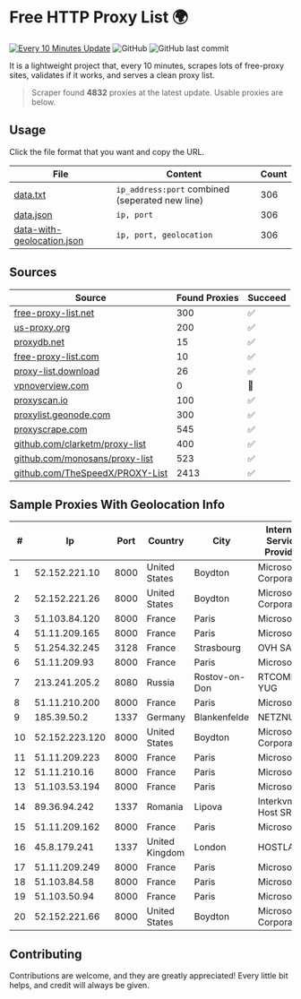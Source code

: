 
# Free HTTP Proxy List 🌍

[![Every 10 Minutes Update](https://github.com/mertguvencli/http-proxy-list/actions/workflows/main.yml/badge.svg?branch=main)](https://github.com/mertguvencli/http-proxy-list/actions/workflows/main.yml)
![GitHub](https://img.shields.io/github/license/mertguvencli/http-proxy-list)
![GitHub last commit](https://img.shields.io/github/last-commit/mertguvencli/http-proxy-list)

It is a lightweight project that, every 10 minutes, scrapes lots of free-proxy sites, validates if it works, and serves a clean proxy list.


> Scraper found **4832** proxies at the latest update. Usable proxies are below.

## Usage

Click the file format that you want and copy the URL.


|File|Content|Count|
|----|-------|-----|
|[data.txt](https://raw.githubusercontent.com/mertguvencli/http-proxy-list/main/proxy-list/data.txt)|`ip_address:port` combined (seperated new line)|306|
|[data.json](https://raw.githubusercontent.com/mertguvencli/http-proxy-list/main/proxy-list/data.json)|`ip, port`|306|
|[data-with-geolocation.json](https://raw.githubusercontent.com/mertguvencli/http-proxy-list/main/proxy-list/data-with-geolocation.json)|`ip, port, geolocation`|306|

## Sources

|Source|Found Proxies|Succeed|
|------|-------------|-------|
|[free-proxy-list.net](https://free-proxy-list.net)|300|✅|
|[us-proxy.org](https://www.us-proxy.org)|200|✅|
|[proxydb.net](http://proxydb.net)|15|✅|
|[free-proxy-list.com](https://free-proxy-list.com/?page=&port=&type%5B%5D=http&type%5B%5D=https&up_time=0&search=Search)|10|✅|
|[proxy-list.download](https://www.proxy-list.download/HTTP)|26|✅|
|[vpnoverview.com](https://vpnoverview.com/privacy/anonymous-browsing/free-proxy-servers)|0|🚫|
|[proxyscan.io](https://www.proxyscan.io)|100|✅|
|[proxylist.geonode.com](https://proxylist.geonode.com/api/proxy-list?limit=300&page=1&sort_by=lastChecked&sort_type=desc&protocols=http,https)|300|✅|
|[proxyscrape.com](https://api.proxyscrape.com/v2/?request=displayproxies&protocol=http&timeout=10000&country=all&ssl=all&anonymity=all)|545|✅|
|[github.com/clarketm/proxy-list](https://raw.githubusercontent.com/clarketm/proxy-list/master/proxy-list-raw.txt)|400|✅|
|[github.com/monosans/proxy-list](https://raw.githubusercontent.com/monosans/proxy-list/main/proxies/http.txt)|523|✅|
|[github.com/TheSpeedX/PROXY-List](https://raw.githubusercontent.com/TheSpeedX/PROXY-List/master/http.txt)|2413|✅|


## Sample Proxies With Geolocation Info

|#|Ip|Port|Country|City|Internet Service Provider|
|-|--|----|-------|----|-------------------------|
|1|52.152.221.10|8000|United States|Boydton|Microsoft Corporation|
|2|52.152.221.26|8000|United States|Boydton|Microsoft Corporation|
|3|51.103.84.120|8000|France|Paris|Microsoft|
|4|51.11.209.165|8000|France|Paris|Microsoft|
|5|51.254.32.245|3128|France|Strasbourg|OVH SAS|
|6|51.11.209.93|8000|France|Paris|Microsoft|
|7|213.241.205.2|8080|Russia|Rostov-on-Don|RTCOMM-YUG|
|8|51.11.210.200|8000|France|Paris|Microsoft|
|9|185.39.50.2|1337|Germany|Blankenfelde|NETZNUTZ|
|10|52.152.223.120|8000|United States|Boydton|Microsoft Corporation|
|11|51.11.209.223|8000|France|Paris|Microsoft|
|12|51.11.210.16|8000|France|Paris|Microsoft|
|13|51.103.53.194|8000|France|Paris|Microsoft|
|14|89.36.94.242|1337|Romania|Lipova|Interkvm Host SRL|
|15|51.11.209.162|8000|France|Paris|Microsoft|
|16|45.8.179.241|1337|United Kingdom|London|HOSTLAND|
|17|51.11.209.249|8000|France|Paris|Microsoft|
|18|51.103.84.58|8000|France|Paris|Microsoft|
|19|51.103.50.94|8000|France|Paris|Microsoft|
|20|52.152.221.66|8000|United States|Boydton|Microsoft Corporation|



## Contributing

Contributions are welcome, and they are greatly appreciated! Every
little bit helps, and credit will always be given.

